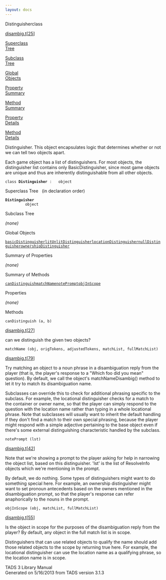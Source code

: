 ```yaml
---
layout: docs
---
```

<span class="title">Distinguisher</span><span class="type">class</span>

[disambig.t](../file/disambig.t.html)\[[25](../source/disambig.t.html#25)\]

[Superclass  
Tree](#_SuperClassTree_)

[Subclass  
Tree](#_SubClassTree_)

[Global  
Objects](#_ObjectSummary_)

[Property  
Summary](#_PropSummary_)

[Method  
Summary](#_MethodSummary_)

[Property  
Details](#_Properties_)

[Method  
Details](#_Methods_)



Distinguisher. This object encapsulates logic that determines whether or
not we can tell two objects apart.

Each game object has a list of distinguishers. For most objects, the
distinguisher list contains only BasicDistinguisher, since most game
objects are unique and thus are inherently distinguishable from all
other objects.

`class `**`Distinguisher`**` :   object`



<span id="_SuperClassTree_"></span>



<span class="hdln">Superclass Tree</span>   (in declaration order)



**`Distinguisher`**  
`         object`  
<span id="_SubClassTree_"></span>



<span class="hdln">Subclass Tree</span>  



*(none)* <span id="_ObjectSummary_"></span>



<span class="hdln">Global Objects</span>  



[`basicDistinguisher`](../object/basicDistinguisher.html)[`litUnlitDistinguisher`](../object/litUnlitDistinguisher.html)[`locationDistinguisher`](../object/locationDistinguisher.html)[`nullDistinguisher`](../object/nullDistinguisher.html)[`ownershipDistinguisher`](../object/ownershipDistinguisher.html)
<span id="_PropSummary_"></span>



<span class="hdln">Summary of Properties</span>  





*(none)* <span id="_MethodSummary_"></span>



<span class="hdln">Summary of Methods</span>  



[`canDistinguish`](#canDistinguish)[`matchName`](#matchName)[`notePrompt`](#notePrompt)[`objInScope`](#objInScope)

<span id="_Properties_"></span>



<span class="hdln">Properties</span>  



*(none)* <span id="_Methods_"></span>



<span class="hdln">Methods</span>  



<span id="canDistinguish"></span>

`canDistinguish (a, b)`

[disambig.t](../file/disambig.t.html)\[[27](../source/disambig.t.html#27)\]



can we distinguish the given two objects?



<span id="matchName"></span>

`matchName (obj, origTokens, adjustedTokens, matchList, fullMatchList)`

[disambig.t](../file/disambig.t.html)\[[79](../source/disambig.t.html#79)\]



Try matching an object to a noun phrase in a disambiguation reply from
the player (that is, the player's response to a "Which foo did you mean"
question). By default, we call the object's matchNameDisambig() method
to let it try to match its disambiguation name.

Subclasses can override this to check for additional phrasing specific
to the subclass. For example, the locational distinguisher checks for a
match to the container or owner name, so that the player can simply
respond to the question with the location name rather than typing in a
whole locational phrase. Note that subclasses will usually want to
inherit the default handling if they don't find a match to their own
special phrasing, because the player might respond with a simple
adjective pertaining to the base object even if there's some external
distinguishing characteristic handled by the subclass.



<span id="notePrompt"></span>

`notePrompt (lst)`

[disambig.t](../file/disambig.t.html)\[[42](../source/disambig.t.html#42)\]



Note that we're showing a prompt to the player asking for help in
narrowing the object list, based on this distinguisher. 'lst' is the
list of ResolveInfo objects which we're mentioning in the prompt.

By default, we do nothing. Some types of distinguishers might want to do
something special here. For example, an ownership distinguisher might
want to set pronoun antecedents based on the owners mentioned in the
disambiguation prompt, so that the player's response can refer
anaphorically to the nouns in the prompt.



<span id="objInScope"></span>

`objInScope (obj, matchList, fullMatchList)`

[disambig.t](../file/disambig.t.html)\[[55](../source/disambig.t.html#55)\]



Is the object in scope for the purposes of the disambiguation reply from
the player? By default, any object in the full match list is in scope.

Distinguishers that can use related objects to qualify the name should
add those related objects to the scope by returning true here. For
example, the locational distinguisher can use the location name as a
qualifying phrase, so the location name is in scope.





TADS 3 Library Manual  
Generated on 5/16/2013 from TADS version 3.1.3


